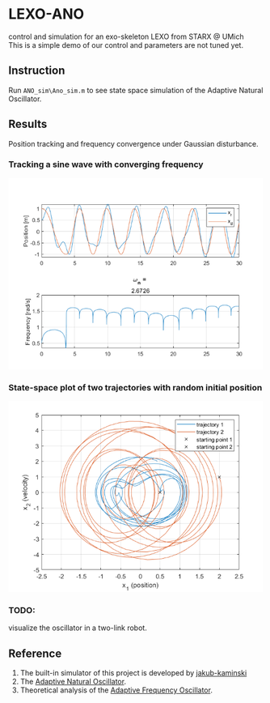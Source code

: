 # LEXO-ANO
control and simulation for an exo-skeleton LEXO from STARX @ UMich  
This is a simple demo of our control and parameters are not tuned yet.
## Instruction
Run `ANO_sim\Ano_sim.m` to see state space simulation of the Adaptive Natural Oscillator.
## Results
Position tracking and frequency convergence under Gaussian disturbance.
### Tracking a sine wave with converging frequency
![ANO-tracking](docs/ANO-tracking.png)
### State-space plot of two trajectories with random initial position
![ANO-state-space](docs/ANO-state-space.png)
### TODO:
visualize the oscillator in a two-link robot.
## Reference
1. The built-in simulator of this project is developed by [jakub-kaminski](https://github.com/jakub-kaminski/2link-robot)
2. The [Adaptive Natural Oscillator](https://www.sciencedirect.com/science/article/pii/S0921889016307485).
3. Theoretical analysis of the [Adaptive Frequency Oscillator](https://www.sciencedirect.com/science/article/pii/S0167278906000819).
